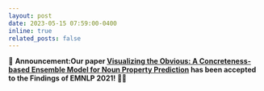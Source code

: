 ```yaml
---
layout: post
date: 2023-05-15 07:59:00-0400
inline: true
related_posts: false
---
```


📢 **Announcement:Our paper [Visualizing the Obvious: A Concreteness-based Ensemble Model for Noun Property Prediction](https://arxiv.org/pdf/2210.12905) has been accepted to the Findings of EMNLP 2021! 🎉🎉**